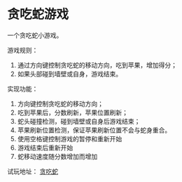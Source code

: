 # 贪吃蛇游戏

一个贪吃蛇小游戏。

游戏规则：

1. 通过方向键控制贪吃蛇的移动方向，吃到苹果，增加得分；
2. 如果头部碰到墙壁或自身，游戏结束。

实现功能：

1. 方向键控制贪吃蛇的移动方向；
2. 吃到苹果后，分数刷新，苹果位置刷新；
3. 蛇头碰撞检测，碰到墙壁或自身后游戏结束；
4. 苹果刷新位置检测，保证苹果刷新位置不会与蛇身重合。
5. 使用空格键控制游戏的暂停和重新开始
6. 游戏结束后重新开始
7. 蛇移动速度随分数增加而增加

试玩地址：
[贪吃蛇](https://theaao.github.io/Snake/)


